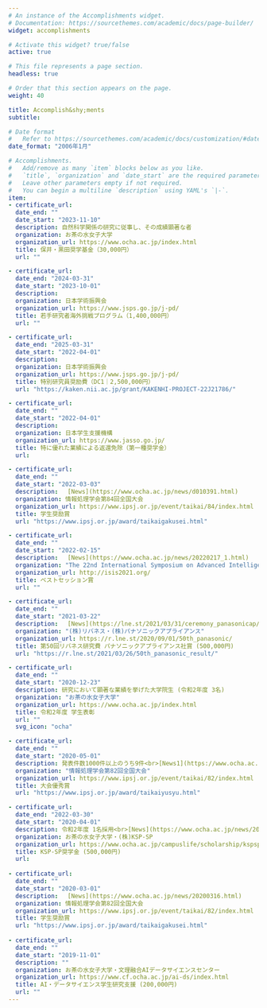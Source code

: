 ```yaml
---
# An instance of the Accomplishments widget.
# Documentation: https://sourcethemes.com/academic/docs/page-builder/
widget: accomplishments

# Activate this widget? true/false
active: true

# This file represents a page section.
headless: true

# Order that this section appears on the page.
weight: 40

title: Accomplish&shy;ments
subtitle:  

# Date format
#   Refer to https://sourcethemes.com/academic/docs/customization/#date-format
date_format: "2006年1月"

# Accomplishments.
#   Add/remove as many `item` blocks below as you like.
#   `title`, `organization` and `date_start` are the required parameters.
#   Leave other parameters empty if not required.
#   You can begin a multiline `description` using YAML's `|-`.
item:
- certificate_url:
  date_end: ""
  date_start: "2023-11-10"
  description: 自然科学関係の研究に従事し、その成績顕著な者
  organization: お茶の水女子大学
  organization_url: https://www.ocha.ac.jp/index.html
  title: 保井・黒田奨学基金（30,000円）
  url: ""

- certificate_url:
  date_end: "2024-03-31"
  date_start: "2023-10-01"
  description: 
  organization: 日本学術振興会
  organization_url: https://www.jsps.go.jp/j-pd/
  title: 若手研究者海外挑戦プログラム（1,400,000円）
  url: ""

- certificate_url:
  date_end: "2025-03-31"
  date_start: "2022-04-01"
  description: 
  organization: 日本学術振興会
  organization_url: https://www.jsps.go.jp/j-pd/
  title: 特別研究員奨励費（DC1｜2,500,000円）
  url: "https://kaken.nii.ac.jp/grant/KAKENHI-PROJECT-22J21786/"

- certificate_url:
  date_end: ""
  date_start: "2022-04-01"
  description: 
  organization: 日本学生支援機構
  organization_url: https://www.jasso.go.jp/
  title: 特に優れた業績による返還免除（第一種奨学金）
  url: 

- certificate_url:
  date_end: ""
  date_start: "2022-03-03"
  description: 　[News](https://www.ocha.ac.jp/news/d010391.html)
  organization: 情報処理学会第84回全国大会
  organization_url: https://www.ipsj.or.jp/event/taikai/84/index.html
  title: 学生奨励賞
  url: "https://www.ipsj.or.jp/award/taikaigakusei.html"

- certificate_url: 
  date_end: ""
  date_start: "2022-02-15"
  description: 　[News](https://www.ocha.ac.jp/news/20220217_1.html)
  organization: "The 22nd International Symposium on Advanced Intelligent Systems"
  organization_url: http://isis2021.org/
  title: ベストセッション賞
  url: ""

- certificate_url: 
  date_end: ""
  date_start: "2021-03-22"
  description: 　[News](https://lne.st/2021/03/31/ceremony_panasonicap/)　[Interview](https://r.lne.st/adopter/936/)
  organization: "(株)リバネス・(株)パナソニックアプライアンス"
  organization_url: https://r.lne.st/2020/09/01/50th_panasonic/
  title: 第50回リバネス研究費 パナソニックアプライアンス社賞 (500,000円)
  url: "https://r.lne.st/2021/03/26/50th_panasonic_result/"

- certificate_url: 
  date_end: ""
  date_start: "2020-12-23"
  description: 研究において顕著な業績を挙げた大学院生 (令和2年度 3名)
  organization: "お茶の水女子大学"
  organization_url: https://www.ocha.ac.jp/index.html
  title: 令和2年度 学生表彰
  url: ""
  svg_icon: "ocha"

- certificate_url: 
  date_end: ""
  date_start: "2020-05-01"
  description: 発表件数1000件以上のうち9件<br>[News1](https://www.ocha.ac.jp/news/20200529.html)　[News2](https://www.chronogenesis.org/ja/news/2020-03-kobayashi.html)
  organization: "情報処理学会第82回全国大会"
  organization_url: https://www.ipsj.or.jp/event/taikai/82/index.html
  title: 大会優秀賞
  url: "https://www.ipsj.or.jp/award/taikaiyusyu.html"

- certificate_url: 
  date_end: "2022-03-30"
  date_start: "2020-04-01"
  description: 令和2年度 1名採用<br>[News](https://www.ocha.ac.jp/news/202103016_4.html)
  organization: お茶の水女子大学・(株)KSP-SP
  organization_url: https://www.ocha.ac.jp/campuslife/scholarship/kspsp.html
  title: KSP-SP奨学金 (500,000円)
  url: 
  
- certificate_url:
  date_end: ""
  date_start: "2020-03-01"
  description: 　[News](https://www.ocha.ac.jp/news/20200316.html)
  organization: 情報処理学会第82回全国大会
  organization_url: https://www.ipsj.or.jp/event/taikai/82/index.html
  title: 学生奨励賞
  url: "https://www.ipsj.or.jp/award/taikaigakusei.html"
  
- certificate_url: 
  date_end: ""
  date_start: "2019-11-01"
  description: ""
  organization: お茶の水女子大学・文理融合AIデータサイエンスセンター
  organization_url: https://www.cf.ocha.ac.jp/ai-ds/index.html
  title: AI・データサイエンス学生研究支援 (200,000円)
  url: ""
---
```

